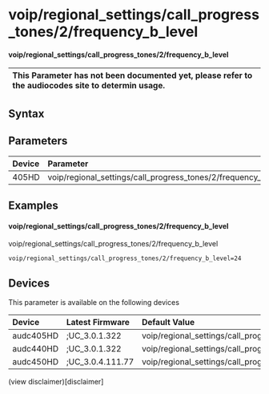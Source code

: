 ﻿---
description: voip/regional_settings/call_progress_tones/2/frequency_b_level
search: false
---

# voip/regional_settings/call_progress_tones/2/frequency_b_level

#### voip/regional_settings/call_progress_tones/2/frequency_b_level


| This Parameter has not been documented yet, please refer to the audiocodes site to determin usage.  | 
| :--- |

## Syntax

## Parameters
|Device|Parameter|value|Description|
|:---|:---|:---|:---|
| 405HD | voip/regional_settings/call_progress_tones/2/frequency_b_level |  |  |

## Examples
#### voip/regional_settings/call_progress_tones/2/frequency_b_level

voip/regional_settings/call_progress_tones/2/frequency_b_level

```
voip/regional_settings/call_progress_tones/2/frequency_b_level=24
```

## Devices
This parameter is available on the following devices

| Device | Latest Firmware | Default Value |
|:---|:---|:---|
| audc405HD | ;UC_3.0.1.322 | voip/regional_settings/call_progress_tones/2/frequency_b_level=24 
| audc440HD | ;UC_3.0.1.322 | voip/regional_settings/call_progress_tones/2/frequency_b_level=24 
| audc450HD | ;UC_3.0.4.111.77 | voip/regional_settings/call_progress_tones/2/frequency_b_level=24 

(view disclaimer)[disclaimer]
